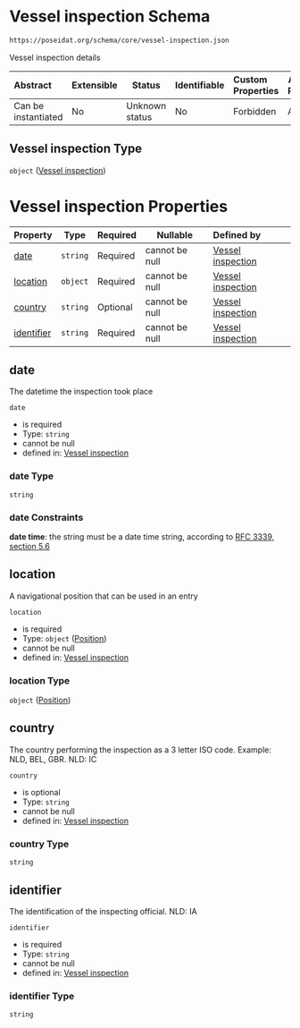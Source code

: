 # Vessel inspection Schema

```txt
https://poseidat.org/schema/core/vessel-inspection.json
```

Vessel inspection details


| Abstract            | Extensible | Status         | Identifiable | Custom Properties | Additional Properties | Access Restrictions | Defined In                                                                           |
| :------------------ | ---------- | -------------- | ------------ | :---------------- | --------------------- | ------------------- | ------------------------------------------------------------------------------------ |
| Can be instantiated | No         | Unknown status | No           | Forbidden         | Allowed               | none                | [vessel-inspection.json](schemas/core/vessel-inspection.json "open original schema") |

## Vessel inspection Type

`object` ([Vessel inspection](vessel-inspection.md))

# Vessel inspection Properties

| Property                  | Type     | Required | Nullable       | Defined by                                                                                                                                            |
| :------------------------ | -------- | -------- | -------------- | :---------------------------------------------------------------------------------------------------------------------------------------------------- |
| [date](#date)             | `string` | Required | cannot be null | [Vessel inspection](vessel-inspection-properties-date.md "https&#x3A;//poseidat.org/schema/core/vessel-inspection.json#/properties/date")             |
| [location](#location)     | `object` | Required | cannot be null | [Vessel inspection](trip-entry-properties-position.md "https&#x3A;//poseidat.org/schema/core/measurement/position.json#/properties/location")         |
| [country](#country)       | `string` | Optional | cannot be null | [Vessel inspection](vessel-inspection-properties-country.md "https&#x3A;//poseidat.org/schema/core/vessel-inspection.json#/properties/country")       |
| [identifier](#identifier) | `string` | Required | cannot be null | [Vessel inspection](vessel-inspection-properties-identifier.md "https&#x3A;//poseidat.org/schema/core/vessel-inspection.json#/properties/identifier") |

## date

The datetime the inspection took place


`date`

-   is required
-   Type: `string`
-   cannot be null
-   defined in: [Vessel inspection](vessel-inspection-properties-date.md "https&#x3A;//poseidat.org/schema/core/vessel-inspection.json#/properties/date")

### date Type

`string`

### date Constraints

**date time**: the string must be a date time string, according to [RFC 3339, section 5.6](https://tools.ietf.org/html/rfc3339 "check the specification")

## location

A navigational position that can be used in an entry


`location`

-   is required
-   Type: `object` ([Position](trip-entry-properties-position.md))
-   cannot be null
-   defined in: [Vessel inspection](trip-entry-properties-position.md "https&#x3A;//poseidat.org/schema/core/measurement/position.json#/properties/location")

### location Type

`object` ([Position](trip-entry-properties-position.md))

## country

The country performing the inspection as a 3 letter ISO code. Example: NLD, BEL, GBR. NLD: IC


`country`

-   is optional
-   Type: `string`
-   cannot be null
-   defined in: [Vessel inspection](vessel-inspection-properties-country.md "https&#x3A;//poseidat.org/schema/core/vessel-inspection.json#/properties/country")

### country Type

`string`

## identifier

The identification of the inspecting official. NLD: IA


`identifier`

-   is required
-   Type: `string`
-   cannot be null
-   defined in: [Vessel inspection](vessel-inspection-properties-identifier.md "https&#x3A;//poseidat.org/schema/core/vessel-inspection.json#/properties/identifier")

### identifier Type

`string`
